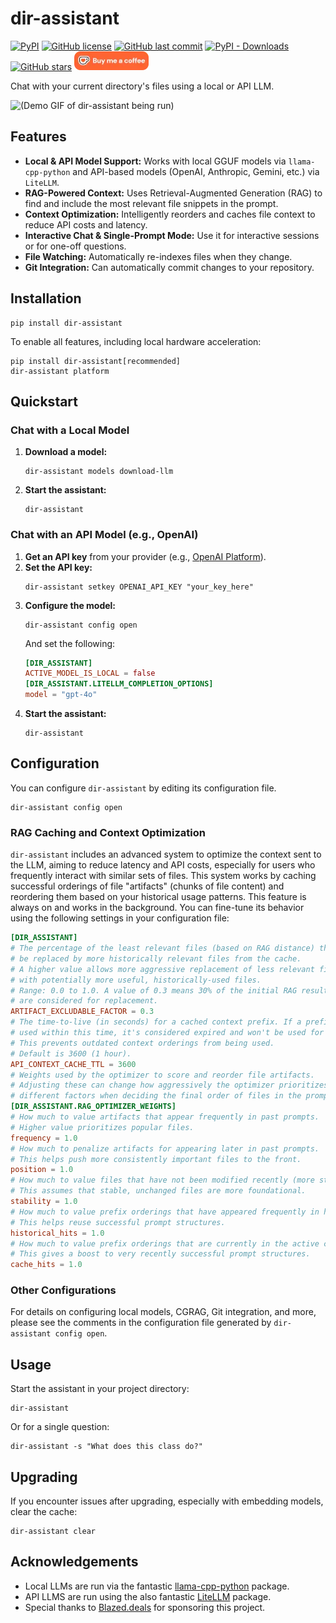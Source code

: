 # dir-assistant
[![PyPI](https://img.shields.io/pypi/v/dir-assistant)](https://pypi.org/project/dir-assistant/)
[![GitHub license](https://img.shields.io/github/license/curvedinf/dir-assistant)](LICENSE)
[![GitHub last commit](https://img.shields.io/github/last-commit/curvedinf/dir-assistant)](https://github.com/curvedinf/dir-assistant/commits/main)
[![PyPI - Downloads](https://img.shields.io/pypi/dm/dir-assistant)](https://pypi.org/project/dir-assistant/)
[![GitHub stars](https://img.shields.io/github/stars/curvedinf/dir-assistant)](https://github.com/curvedinf/dir-assistant/stargazers)
[![Ko-fi Link](kofi.webp)](https://ko-fi.com/A0A31B6VB6)

Chat with your current directory's files using a local or API LLM.

![(Demo GIF of dir-assistant being run)](demo.gif)
## Features
- **Local & API Model Support:** Works with local GGUF models via `llama-cpp-python` and API-based models (OpenAI, Anthropic, Gemini, etc.) via `LiteLLM`.
- **RAG-Powered Context:** Uses Retrieval-Augmented Generation (RAG) to find and include the most relevant file snippets in the prompt.
- **Context Optimization:** Intelligently reorders and caches file context to reduce API costs and latency.
- **Interactive Chat & Single-Prompt Mode:** Use it for interactive sessions or for one-off questions.
- **File Watching:** Automatically re-indexes files when they change.
- **Git Integration:** Can automatically commit changes to your repository.
## Installation
```shell
pip install dir-assistant
```
To enable all features, including local hardware acceleration:
```shell
pip install dir-assistant[recommended]
dir-assistant platform
```
## Quickstart
### Chat with a Local Model
1.  **Download a model:**
    ```shell
    dir-assistant models download-llm
    ```
2.  **Start the assistant:**
    ```shell
    dir-assistant
    ```
### Chat with an API Model (e.g., OpenAI)
1.  **Get an API key** from your provider (e.g., [OpenAI Platform](https://platform.openai.com/api-keys)).
2.  **Set the API key:**
    ```shell
    dir-assistant setkey OPENAI_API_KEY "your_key_here"
    ```
3.  **Configure the model:**
    ```shell
    dir-assistant config open
    ```
    And set the following:
    ```toml
    [DIR_ASSISTANT]
    ACTIVE_MODEL_IS_LOCAL = false
    [DIR_ASSISTANT.LITELLM_COMPLETION_OPTIONS]
    model = "gpt-4o"
    ```
4.  **Start the assistant:**
    ```shell
    dir-assistant
    ```
## Configuration
You can configure `dir-assistant` by editing its configuration file.
```shell
dir-assistant config open
```
### RAG Caching and Context Optimization
`dir-assistant` includes an advanced system to optimize the context sent to the LLM, aiming to reduce latency and API costs, especially for users who frequently interact with similar sets of files. This system works by caching successful orderings of file "artifacts" (chunks of file content) and reordering them based on your historical usage patterns.
This feature is always on and works in the background. You can fine-tune its behavior using the following settings in your configuration file:
```toml
[DIR_ASSISTANT]
# The percentage of the least relevant files (based on RAG distance) that can
# be replaced by more historically relevant files from the cache.
# A higher value allows more aggressive replacement of less relevant files
# with potentially more useful, historically-used files.
# Range: 0.0 to 1.0. A value of 0.3 means 30% of the initial RAG results
# are considered for replacement.
ARTIFACT_EXCLUDABLE_FACTOR = 0.3
# The time-to-live (in seconds) for a cached context prefix. If a prefix isn't
# used within this time, it's considered expired and won't be used for optimization.
# This prevents outdated context orderings from being used.
# Default is 3600 (1 hour).
API_CONTEXT_CACHE_TTL = 3600
# Weights used by the optimizer to score and reorder file artifacts.
# Adjusting these can change how aggressively the optimizer prioritizes
# different factors when deciding the final order of files in the prompt.
[DIR_ASSISTANT.RAG_OPTIMIZER_WEIGHTS]
# How much to value artifacts that appear frequently in past prompts.
# Higher value prioritizes popular files.
frequency = 1.0
# How much to penalize artifacts for appearing later in past prompts.
# This helps push more consistently important files to the front.
position = 1.0
# How much to value files that have not been modified recently (more stable).
# This assumes that stable, unchanged files are more foundational.
stability = 1.0
# How much to value prefix orderings that have appeared frequently in history.
# This helps reuse successful prompt structures.
historical_hits = 1.0
# How much to value prefix orderings that are currently in the active cache.
# This gives a boost to very recently successful prompt structures.
cache_hits = 1.0
```
### Other Configurations
For details on configuring local models, CGRAG, Git integration, and more, please see the comments in the configuration file generated by `dir-assistant config open`.
## Usage
Start the assistant in your project directory:
```shell
dir-assistant
```
Or for a single question:
```shell
dir-assistant -s "What does this class do?"
```
## Upgrading
If you encounter issues after upgrading, especially with embedding models, clear the cache:
```shell
dir-assistant clear
```
## Acknowledgements
- Local LLMs are run via the fantastic [llama-cpp-python](https://github.com/abetlen/llama-cpp-python) package.
- API LLMS are run using the also fantastic [LiteLLM](https://github.com/BerriAI/litellm) package.
- Special thanks to [Blazed.deals](https://blazed.deals) for sponsoring this project.
